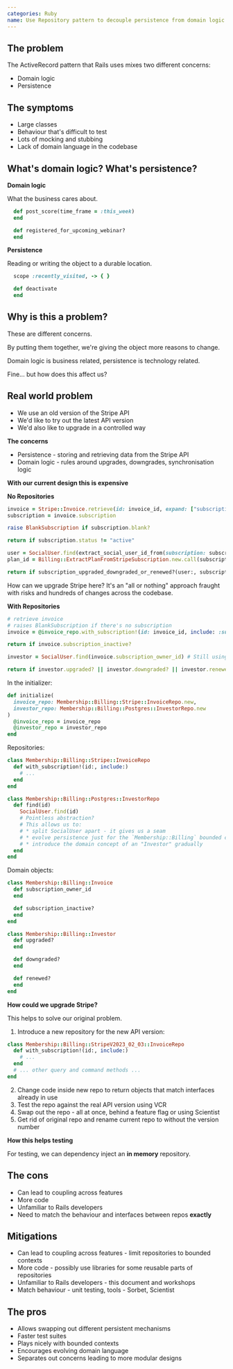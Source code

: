 ```yaml
---
categories: Ruby
name: Use Repository pattern to decouple persistence from domain logic for API calls
---
```


## The problem

The ActiveRecord pattern that Rails uses mixes two different concerns:

* Domain logic
* Persistence

## The symptoms

* Large classes
* Behaviour that's difficult to test
* Lots of mocking and stubbing
* Lack of domain language in the codebase

## What's domain logic? What's persistence?

**Domain logic**

What the business cares about.

```ruby
  def post_score(time_frame = :this_week)
  end

  def registered_for_upcoming_webinar?
  end
```

**Persistence**

Reading or writing the object to a durable location.

```ruby
  scope :recently_visited, -> { }

  def deactivate
  end
```

## Why is this a problem?

These are different concerns.

By putting them together, we're giving the object more reasons to change.

Domain logic is business related, persistence is technology related.

Fine... but how does this affect us?

## Real world problem

* We use an old version of the Stripe API
* We'd like to try out the latest API version
* We'd also like to upgrade in a controlled way

**The concerns**

* Persistence - storing and retrieving data from the Stripe API
* Domain logic - rules around upgrades, downgrades, synchronisation logic

**With our current design this is expensive**

**No Repositories**

```ruby
invoice = Stripe::Invoice.retrieve(id: invoice_id, expand: ["subscription"])     # Persistence
subscription = invoice.subscription                                          

raise BlankSubscription if subscription.blank?

return if subscription.status != "active"                                        # Domain

user = SocialUser.find(extract_social_user_id_from(subscription: subscription))  # Persistence / Domain
plan_id = Billing::ExtractPlanFromStripeSubscription.new.call(subscription)      # Domain

return if subscription_upgraded_downgraded_or_renewed?(user:, subscription:)
```

How can we upgrade Stripe here? It's an "all or nothing" approach fraught with risks and hundreds of changes across the codebase.

**With Repositories**

```ruby
# retrieve invoice
# raises BlankSubscription if there's no subscription
invoice = @invoice_repo.with_subscription!(id: invoice_id, include: :subscription)

return if invoice.subscription_inactive?

investor = SocialUser.find(invoice.subscription_owner_id) # Still using Active Record for database backed models

return if investor.upgraded? || investor.downgraded? || investor.renewed?
```

In the initializer:

```ruby
def initialize(
  invoice_repo: Membership::Billing::Stripe::InvoiceRepo.new,
  investor_repo: Membership::Billing::Postgres::InvestorRepo.new
)
  @invoice_repo = invoice_repo
  @investor_repo = investor_repo
end
```

Repositories:

```ruby
class Membership::Billing::Stripe::InvoiceRepo
  def with_subscription!(id:, include:)
    # ...
  end
end

class Membership::Billing::Postgres::InvestorRepo
  def find(id)
    SocialUser.find(id)
    # Pointless abstraction?
    # This allows us to:
    # * split SocialUser apart - it gives us a seam
    # * evolve persistence just for the `Membership::Billing` bounded context
    # * introduce the domain concept of an "Investor" gradually
  end
end
```

Domain objects:

```ruby
class Membership::Billing::Invoice
  def subscription_owner_id
  end

  def subscription_inactive?
  end
end

class Membership::Billing::Investor
  def upgraded?
  end

  def downgraded?
  end

  def renewed?
  end
end
```

**How could we upgrade Stripe?**

This helps to solve our original problem.

1. Introduce a new repository for the new API version:

```ruby
class Membership::Billing::StripeV2023_02_03::InvoiceRepo
  def with_subscription!(id:, include:)
    # ... 
  end
  # ... other query and command methods ...
end
```

2. Change code inside new repo to return objects that match interfaces already in use
3. Test the repo against the real API version using VCR
4. Swap out the repo - all at once, behind a feature flag or using Scientist
5. Get rid of original repo and rename current repo to without the version number

**How this helps testing**

For testing, we can dependency inject an **in memory** repository.

## The cons

* Can lead to coupling across features
* More code
* Unfamiliar to Rails developers
* Need to match the behaviour and interfaces between repos **exactly**

## Mitigations

* Can lead to coupling across features - limit repositories to bounded contexts
* More code - possibly use libraries for some reusable parts of repositories
* Unfamiliar to Rails developers - this document and workshops
* Match behaviour - unit testing, tools - Sorbet, Scientist

## The pros

* Allows swapping out different persistent mechanisms
* Faster test suites
* Plays nicely with bounded contexts
* Encourages evolving domain language
* Separates out concerns leading to more modular designs
